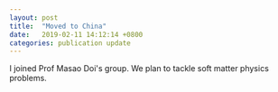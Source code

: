 ```yaml
---
layout: post
title:  "Moved to China"
date:   2019-02-11 14:12:14 +0800
categories: publication update
---
```


I joined Prof Masao Doi's group. We plan to tackle soft matter physics problems.
